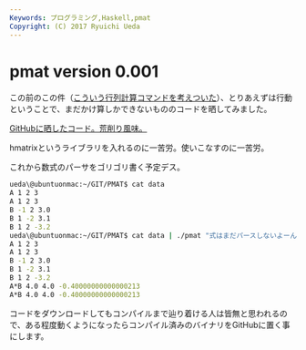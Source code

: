 ```yaml
---
Keywords: プログラミング,Haskell,pmat
Copyright: (C) 2017 Ryuichi Ueda
---
```


# pmat version 0.001
この前のこの件（<a href="/?post=00674" title="こういう行列計算コマンドを考えついた">こういう行列計算コマンドを考えついた</a>）、とりあえずは行動ということで、まだかけ算しかできないもののコードを晒してみました。

<a target="_blank" href="https://github.com/ryuichiueda/PMAT/blob/a56e77cf8416da50b0f75a9bfddcfe1e48989c1d/pmat.hs" title="pmat.hs">GitHubに晒したコード。荒削り風味。</a>

hmatrixというライブラリを入れるのに一苦労。使いこなすのに一苦労。

これから数式のパーサをゴリゴリ書く予定デス。

```bash
ueda\@ubuntuonmac:~/GIT/PMAT$ cat data
A 1 2 3
A 1 2 3
B -1 2 3.0
B 1 -2 3.1
B 1 2 -3.2
ueda\@ubuntuonmac:~/GIT/PMAT$ cat data | ./pmat "式はまだパースしないよーん"
A 1 2 3
A 1 2 3
B -1 2 3.0
B 1 -2 3.1
B 1 2 -3.2
A*B 4.0 4.0 -0.40000000000000213
A*B 4.0 4.0 -0.40000000000000213
```

コードをダウンロードしてもコンパイルまで辿り着ける人は皆無と思われるので、ある程度動くようになったらコンパイル済みのバイナリをGitHubに置く事にします。

